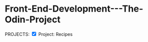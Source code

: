 # Front-End-Development---The-Odin-Project
PROJECTS:
<input type="checkbox" checked> Project: Recipes   

